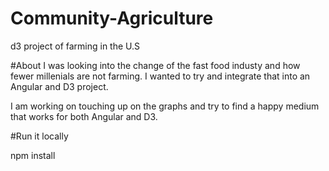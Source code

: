 # Community-Agriculture
d3 project of farming in the U.S


#About
I was looking into the change of the fast food industy and how fewer millenials are not farming. 
I wanted to try and integrate that into an Angular and D3 project.

I am working on touching up on the graphs and try to find a happy medium that works for both Angular and D3.

#Run it locally

npm install

